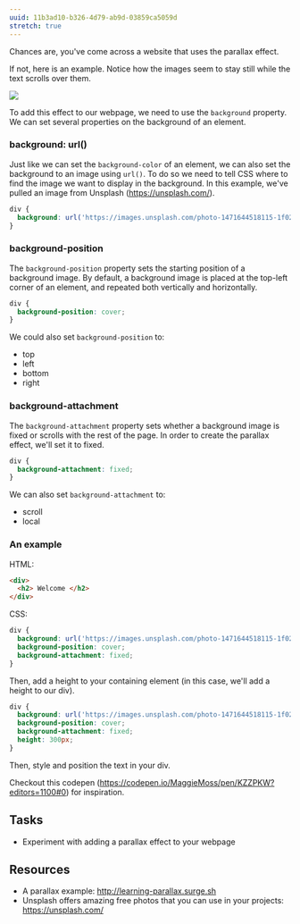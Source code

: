 ```yaml
---
uuid: 11b3ad10-b326-4d79-ab9d-03859ca5059d
stretch: true
---
```


Chances are, you've come across a website that uses the parallax effect.

If not, here is an example. Notice how the images seem to stay still while the text scrolls over them.

![](https://cl.ly/3z1C1e3w0q41/Screen%20Recording%202017-10-22%20at%2003.32%20PM.gif)

To add this effect to our webpage, we need to use the `background` property. We can set several properties on the background of an element.

### background: url()

Just like we can set the `background-color` of an element, we can also set the background to an image using `url()`. To do so we need to tell CSS where to find the image we want to display in the background. In this example, we've pulled an image from Unsplash (<https://unsplash.com/>).

```css
div {
  background: url('https://images.unsplash.com/photo-1471644518115-1f02e9819854?w=1500');
}
```

### background-position

The `background-position` property sets the starting position of a background image. By default, a background image is placed at the top-left corner of an element, and repeated both vertically and horizontally.

```css
div {
  background-position: cover;
}
```

We could also set `background-position` to:

- top
- left
- bottom
- right


### background-attachment

The `background-attachment` property sets whether a background image is fixed or scrolls with the rest of the page. In order to create the parallax effect, we'll set it to fixed.

```css
div {
  background-attachment: fixed;
}
```

We can also set `background-attachment` to:

- scroll
- local

### An example

HTML:

```html
<div>
  <h2> Welcome </h2>
</div>
```

CSS:

```css
div {
  background: url('https://images.unsplash.com/photo-1471644518115-1f02e9819854?w=1500');
  background-position: cover;
  background-attachment: fixed;
}
```

Then, add a height to your containing element (in this case, we'll add a height to our div).

```css
div {
  background: url('https://images.unsplash.com/photo-1471644518115-1f02e9819854?w=1500');
  background-position: cover;
  background-attachment: fixed;
  height: 300px;
}
```

Then, style and position the text in your div.

Checkout this codepen (https://codepen.io/MaggieMoss/pen/KZZPKW?editors=1100#0) for inspiration.

## Tasks

- Experiment with adding a parallax effect to your webpage

## Resources

- A parallax example: <http://learning-parallax.surge.sh>
- Unsplash offers amazing free photos that you can use in your projects: <https://unsplash.com/>

